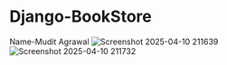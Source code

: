 # Django-BookStore
Name-Mudit Agrawal
![Screenshot 2025-04-10 211639](https://github.com/user-attachments/assets/d84b0245-188c-499b-8175-de2284dc6277)
![Screenshot 2025-04-10 211732](https://github.com/user-attachments/assets/86f590f0-c695-4c82-b762-fb00f797eff0)
